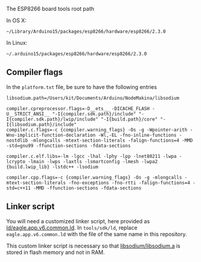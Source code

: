 The ESP8266 board tools root path

In OS X:

    ~/Library/Arduino15/packages/esp8266/hardware/esp8266/2.3.0

In Linux:

    ~/.arduino15/packages/esp8266/hardware/esp8266/2.3.0


## Compiler flags

In the `platform.txt` file, be sure to have the following entries

    libsodium.path=/Users/kit/Documents/Arduino/NodeMakina/libsodium

    compiler.cpreprocessor.flags=-D__ets__ -DICACHE_FLASH -U__STRICT_ANSI__ "-I{compiler.sdk.path}/include" "-I{compiler.sdk.path}/lwip/include" "-I{build.path}/core" "-I{libsodium.path}/include"
    compiler.c.flags=-c {compiler.warning_flags} -Os -g -Wpointer-arith -Wno-implicit-function-declaration -Wl,-EL -fno-inline-functions -nostdlib -mlongcalls -mtext-section-literals -falign-functions=4 -MMD -std=gnu99 -ffunction-sections -fdata-sections

    compiler.c.elf.libs=-lm -lgcc -lhal -lphy -lpp -lnet80211 -lwpa -lcrypto -lmain -lwps -laxtls -lsmartconfig -lmesh -lwpa2 {build.lwip_lib} -lstdc++ -lsodium

    compiler.cpp.flags=-c {compiler.warning_flags} -Os -g -mlongcalls -mtext-section-literals -fno-exceptions -fno-rtti -falign-functions=4 -std=c++11 -MMD -ffunction-sections -fdata-sections

## Linker script

You will need a customized linker script, here provided as
[ld/eagle.app.v6.common.ld](ld/eagle.app.v6.common.ld).  In `tools/sdk/ld`,
replace `eagle.app.v6.common.ld` with the file of the same name in this
repository.

This custom linker script is necessary so that
[libsodium/libsodium.a](libsodium/libsodium.a) is stored in flash memory and
not in RAM.

